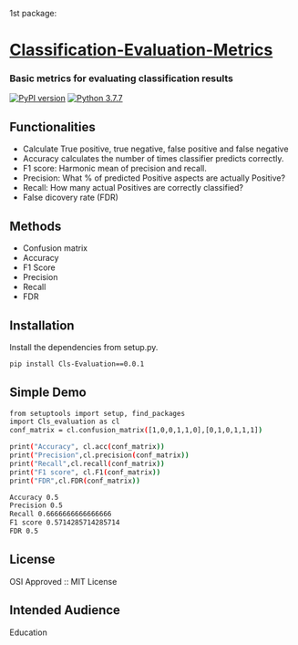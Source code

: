 


1st package: 
# [Classification-Evaluation-Metrics](https://pypi.org/project/Cls-Evaluation/0.0.1/)

### Basic metrics for evaluating classification results

[![PyPI version](https://badge.fury.io/py/0.0.1.svg)](https://badge.fury.io/py/0.0.1) [![Python 3.7.7](https://img.shields.io/pypi/pyversions/python-gitlab.svg)](https://www.python.org/downloads/release/python-360/)
## Functionalities

- Calculate True positive, true negative, false positive and false negative
- Accuracy calculates the number of times classifier predicts correctly.
- F1 score: Harmonic mean of precision and recall.
- Precision: What % of predicted Positive aspects are actually Positive?
- Recall: How many actual Positives are correctly classified?
- False dicovery rate (FDR)
  

## Methods
* Confusion matrix
* Accuracy
* F1 Score
* Precision 
* Recall
* FDR

## Installation


Install the dependencies from setup.py.

```sh
pip install Cls-Evaluation==0.0.1
```
## Simple Demo


```sh
from setuptools import setup, find_packages
import Cls_evaluation as cl
conf_matrix = cl.confusion_matrix([1,0,0,1,1,0],[0,1,0,1,1,1])

print("Accuracy", cl.acc(conf_matrix))
print("Precision",cl.precision(conf_matrix))
print("Recall",cl.recall(conf_matrix))
print("F1 score", cl.F1(conf_matrix))
print("FDR",cl.FDR(conf_matrix))

Accuracy 0.5
Precision 0.5
Recall 0.6666666666666666
F1 score 0.5714285714285714
FDR 0.5
```

## License
OSI Approved :: MIT License

## Intended Audience
Education
